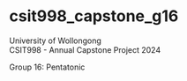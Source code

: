 # csit998_capstone_g16
University of Wollongong  
CSIT998 - Annual Capstone Project 2024  

Group 16: Pentatonic
